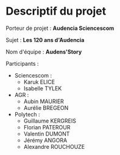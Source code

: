 # Descriptif du projet

Porteur de projet : **Audencia Sciencescom**

Sujet : **Les 120 ans d'Audencia**

Nom d'équipe : **Audens'Story**

Participants :

- Sciencescom :
    - Karuk ELICE
    - Isabelle TYLEK
- AGR :
    - Aubin MAURIER
    - Aurélie BREGEON
- Polytech :
    - Guillaume KERGREIS
    - Florian PATEROUR
    - Valentin DUMONT
    - Jérémy ANGORA
    - Alexandre ROUCHOUZE

